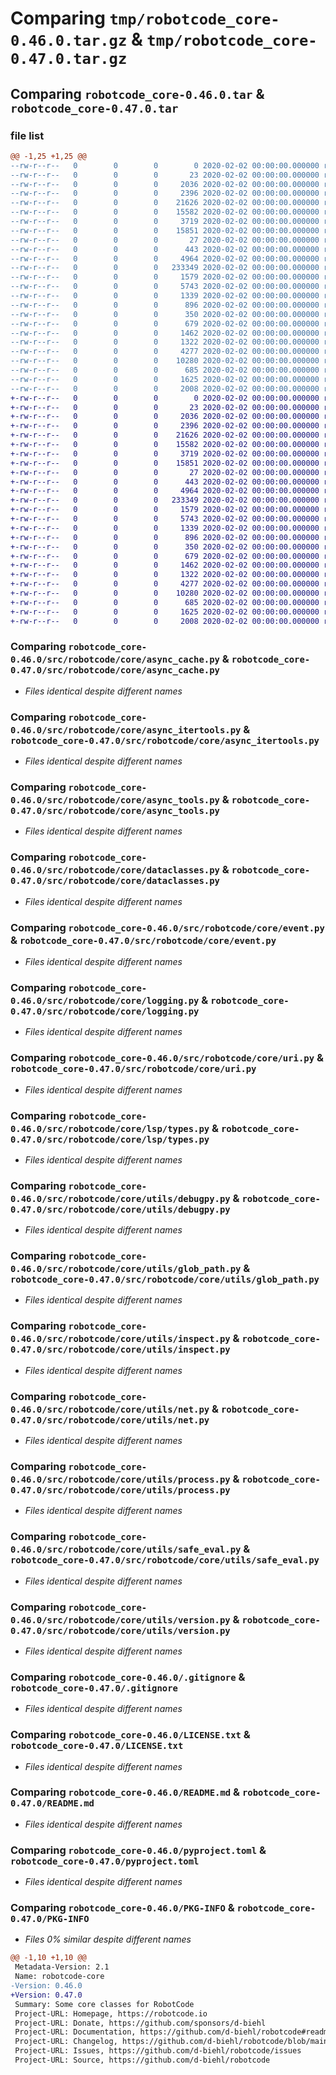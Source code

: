# Comparing `tmp/robotcode_core-0.46.0.tar.gz` & `tmp/robotcode_core-0.47.0.tar.gz`

## Comparing `robotcode_core-0.46.0.tar` & `robotcode_core-0.47.0.tar`

### file list

```diff
@@ -1,25 +1,25 @@
--rw-r--r--   0        0        0        0 2020-02-02 00:00:00.000000 robotcode_core-0.46.0/src/robotcode/core/__init__.py
--rw-r--r--   0        0        0       23 2020-02-02 00:00:00.000000 robotcode_core-0.46.0/src/robotcode/core/__version__.py
--rw-r--r--   0        0        0     2036 2020-02-02 00:00:00.000000 robotcode_core-0.46.0/src/robotcode/core/async_cache.py
--rw-r--r--   0        0        0     2396 2020-02-02 00:00:00.000000 robotcode_core-0.46.0/src/robotcode/core/async_itertools.py
--rw-r--r--   0        0        0    21626 2020-02-02 00:00:00.000000 robotcode_core-0.46.0/src/robotcode/core/async_tools.py
--rw-r--r--   0        0        0    15582 2020-02-02 00:00:00.000000 robotcode_core-0.46.0/src/robotcode/core/dataclasses.py
--rw-r--r--   0        0        0     3719 2020-02-02 00:00:00.000000 robotcode_core-0.46.0/src/robotcode/core/event.py
--rw-r--r--   0        0        0    15851 2020-02-02 00:00:00.000000 robotcode_core-0.46.0/src/robotcode/core/logging.py
--rw-r--r--   0        0        0       27 2020-02-02 00:00:00.000000 robotcode_core-0.46.0/src/robotcode/core/py.typed
--rw-r--r--   0        0        0      443 2020-02-02 00:00:00.000000 robotcode_core-0.46.0/src/robotcode/core/types.py
--rw-r--r--   0        0        0     4964 2020-02-02 00:00:00.000000 robotcode_core-0.46.0/src/robotcode/core/uri.py
--rw-r--r--   0        0        0   233349 2020-02-02 00:00:00.000000 robotcode_core-0.46.0/src/robotcode/core/lsp/types.py
--rw-r--r--   0        0        0     1579 2020-02-02 00:00:00.000000 robotcode_core-0.46.0/src/robotcode/core/utils/debugpy.py
--rw-r--r--   0        0        0     5743 2020-02-02 00:00:00.000000 robotcode_core-0.46.0/src/robotcode/core/utils/glob_path.py
--rw-r--r--   0        0        0     1339 2020-02-02 00:00:00.000000 robotcode_core-0.46.0/src/robotcode/core/utils/inspect.py
--rw-r--r--   0        0        0      896 2020-02-02 00:00:00.000000 robotcode_core-0.46.0/src/robotcode/core/utils/net.py
--rw-r--r--   0        0        0      350 2020-02-02 00:00:00.000000 robotcode_core-0.46.0/src/robotcode/core/utils/path.py
--rw-r--r--   0        0        0      679 2020-02-02 00:00:00.000000 robotcode_core-0.46.0/src/robotcode/core/utils/process.py
--rw-r--r--   0        0        0     1462 2020-02-02 00:00:00.000000 robotcode_core-0.46.0/src/robotcode/core/utils/safe_eval.py
--rw-r--r--   0        0        0     1322 2020-02-02 00:00:00.000000 robotcode_core-0.46.0/src/robotcode/core/utils/version.py
--rw-r--r--   0        0        0     4277 2020-02-02 00:00:00.000000 robotcode_core-0.46.0/.gitignore
--rw-r--r--   0        0        0    10280 2020-02-02 00:00:00.000000 robotcode_core-0.46.0/LICENSE.txt
--rw-r--r--   0        0        0      685 2020-02-02 00:00:00.000000 robotcode_core-0.46.0/README.md
--rw-r--r--   0        0        0     1625 2020-02-02 00:00:00.000000 robotcode_core-0.46.0/pyproject.toml
--rw-r--r--   0        0        0     2008 2020-02-02 00:00:00.000000 robotcode_core-0.46.0/PKG-INFO
+-rw-r--r--   0        0        0        0 2020-02-02 00:00:00.000000 robotcode_core-0.47.0/src/robotcode/core/__init__.py
+-rw-r--r--   0        0        0       23 2020-02-02 00:00:00.000000 robotcode_core-0.47.0/src/robotcode/core/__version__.py
+-rw-r--r--   0        0        0     2036 2020-02-02 00:00:00.000000 robotcode_core-0.47.0/src/robotcode/core/async_cache.py
+-rw-r--r--   0        0        0     2396 2020-02-02 00:00:00.000000 robotcode_core-0.47.0/src/robotcode/core/async_itertools.py
+-rw-r--r--   0        0        0    21626 2020-02-02 00:00:00.000000 robotcode_core-0.47.0/src/robotcode/core/async_tools.py
+-rw-r--r--   0        0        0    15582 2020-02-02 00:00:00.000000 robotcode_core-0.47.0/src/robotcode/core/dataclasses.py
+-rw-r--r--   0        0        0     3719 2020-02-02 00:00:00.000000 robotcode_core-0.47.0/src/robotcode/core/event.py
+-rw-r--r--   0        0        0    15851 2020-02-02 00:00:00.000000 robotcode_core-0.47.0/src/robotcode/core/logging.py
+-rw-r--r--   0        0        0       27 2020-02-02 00:00:00.000000 robotcode_core-0.47.0/src/robotcode/core/py.typed
+-rw-r--r--   0        0        0      443 2020-02-02 00:00:00.000000 robotcode_core-0.47.0/src/robotcode/core/types.py
+-rw-r--r--   0        0        0     4964 2020-02-02 00:00:00.000000 robotcode_core-0.47.0/src/robotcode/core/uri.py
+-rw-r--r--   0        0        0   233349 2020-02-02 00:00:00.000000 robotcode_core-0.47.0/src/robotcode/core/lsp/types.py
+-rw-r--r--   0        0        0     1579 2020-02-02 00:00:00.000000 robotcode_core-0.47.0/src/robotcode/core/utils/debugpy.py
+-rw-r--r--   0        0        0     5743 2020-02-02 00:00:00.000000 robotcode_core-0.47.0/src/robotcode/core/utils/glob_path.py
+-rw-r--r--   0        0        0     1339 2020-02-02 00:00:00.000000 robotcode_core-0.47.0/src/robotcode/core/utils/inspect.py
+-rw-r--r--   0        0        0      896 2020-02-02 00:00:00.000000 robotcode_core-0.47.0/src/robotcode/core/utils/net.py
+-rw-r--r--   0        0        0      350 2020-02-02 00:00:00.000000 robotcode_core-0.47.0/src/robotcode/core/utils/path.py
+-rw-r--r--   0        0        0      679 2020-02-02 00:00:00.000000 robotcode_core-0.47.0/src/robotcode/core/utils/process.py
+-rw-r--r--   0        0        0     1462 2020-02-02 00:00:00.000000 robotcode_core-0.47.0/src/robotcode/core/utils/safe_eval.py
+-rw-r--r--   0        0        0     1322 2020-02-02 00:00:00.000000 robotcode_core-0.47.0/src/robotcode/core/utils/version.py
+-rw-r--r--   0        0        0     4277 2020-02-02 00:00:00.000000 robotcode_core-0.47.0/.gitignore
+-rw-r--r--   0        0        0    10280 2020-02-02 00:00:00.000000 robotcode_core-0.47.0/LICENSE.txt
+-rw-r--r--   0        0        0      685 2020-02-02 00:00:00.000000 robotcode_core-0.47.0/README.md
+-rw-r--r--   0        0        0     1625 2020-02-02 00:00:00.000000 robotcode_core-0.47.0/pyproject.toml
+-rw-r--r--   0        0        0     2008 2020-02-02 00:00:00.000000 robotcode_core-0.47.0/PKG-INFO
```

### Comparing `robotcode_core-0.46.0/src/robotcode/core/async_cache.py` & `robotcode_core-0.47.0/src/robotcode/core/async_cache.py`

 * *Files identical despite different names*

### Comparing `robotcode_core-0.46.0/src/robotcode/core/async_itertools.py` & `robotcode_core-0.47.0/src/robotcode/core/async_itertools.py`

 * *Files identical despite different names*

### Comparing `robotcode_core-0.46.0/src/robotcode/core/async_tools.py` & `robotcode_core-0.47.0/src/robotcode/core/async_tools.py`

 * *Files identical despite different names*

### Comparing `robotcode_core-0.46.0/src/robotcode/core/dataclasses.py` & `robotcode_core-0.47.0/src/robotcode/core/dataclasses.py`

 * *Files identical despite different names*

### Comparing `robotcode_core-0.46.0/src/robotcode/core/event.py` & `robotcode_core-0.47.0/src/robotcode/core/event.py`

 * *Files identical despite different names*

### Comparing `robotcode_core-0.46.0/src/robotcode/core/logging.py` & `robotcode_core-0.47.0/src/robotcode/core/logging.py`

 * *Files identical despite different names*

### Comparing `robotcode_core-0.46.0/src/robotcode/core/uri.py` & `robotcode_core-0.47.0/src/robotcode/core/uri.py`

 * *Files identical despite different names*

### Comparing `robotcode_core-0.46.0/src/robotcode/core/lsp/types.py` & `robotcode_core-0.47.0/src/robotcode/core/lsp/types.py`

 * *Files identical despite different names*

### Comparing `robotcode_core-0.46.0/src/robotcode/core/utils/debugpy.py` & `robotcode_core-0.47.0/src/robotcode/core/utils/debugpy.py`

 * *Files identical despite different names*

### Comparing `robotcode_core-0.46.0/src/robotcode/core/utils/glob_path.py` & `robotcode_core-0.47.0/src/robotcode/core/utils/glob_path.py`

 * *Files identical despite different names*

### Comparing `robotcode_core-0.46.0/src/robotcode/core/utils/inspect.py` & `robotcode_core-0.47.0/src/robotcode/core/utils/inspect.py`

 * *Files identical despite different names*

### Comparing `robotcode_core-0.46.0/src/robotcode/core/utils/net.py` & `robotcode_core-0.47.0/src/robotcode/core/utils/net.py`

 * *Files identical despite different names*

### Comparing `robotcode_core-0.46.0/src/robotcode/core/utils/process.py` & `robotcode_core-0.47.0/src/robotcode/core/utils/process.py`

 * *Files identical despite different names*

### Comparing `robotcode_core-0.46.0/src/robotcode/core/utils/safe_eval.py` & `robotcode_core-0.47.0/src/robotcode/core/utils/safe_eval.py`

 * *Files identical despite different names*

### Comparing `robotcode_core-0.46.0/src/robotcode/core/utils/version.py` & `robotcode_core-0.47.0/src/robotcode/core/utils/version.py`

 * *Files identical despite different names*

### Comparing `robotcode_core-0.46.0/.gitignore` & `robotcode_core-0.47.0/.gitignore`

 * *Files identical despite different names*

### Comparing `robotcode_core-0.46.0/LICENSE.txt` & `robotcode_core-0.47.0/LICENSE.txt`

 * *Files identical despite different names*

### Comparing `robotcode_core-0.46.0/README.md` & `robotcode_core-0.47.0/README.md`

 * *Files identical despite different names*

### Comparing `robotcode_core-0.46.0/pyproject.toml` & `robotcode_core-0.47.0/pyproject.toml`

 * *Files identical despite different names*

### Comparing `robotcode_core-0.46.0/PKG-INFO` & `robotcode_core-0.47.0/PKG-INFO`

 * *Files 0% similar despite different names*

```diff
@@ -1,10 +1,10 @@
 Metadata-Version: 2.1
 Name: robotcode-core
-Version: 0.46.0
+Version: 0.47.0
 Summary: Some core classes for RobotCode
 Project-URL: Homepage, https://robotcode.io
 Project-URL: Donate, https://github.com/sponsors/d-biehl
 Project-URL: Documentation, https://github.com/d-biehl/robotcode#readme
 Project-URL: Changelog, https://github.com/d-biehl/robotcode/blob/main/CHANGELOG.md
 Project-URL: Issues, https://github.com/d-biehl/robotcode/issues
 Project-URL: Source, https://github.com/d-biehl/robotcode
```

